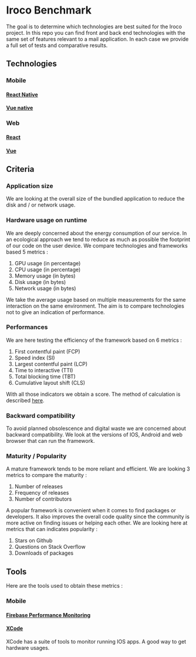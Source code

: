# Iroco Benchmark

The goal is to determine which technologies are best suited for the Iroco project.
In this repo you can find front and back end technologies with the same set of features relevant to a mail application. 
In each case we provide a full set of tests and comparative results.

## Technologies

### Mobile

#### [React Native](https://reactnative.dev/)

#### [Vue native](https://vue-native.io/)

### Web

#### [React](https://reactjs.org/)

#### [Vue](https://vuejs.org/)

## Criteria

### Application size

We are looking at the overall size of the bundled application to reduce the disk and / or network usage.

### Hardware usage on runtime

We are deeply concerned about the energy consumption of our service.
In an ecological approach we tend to reduce as much as possible the footprint of our code on the user device.
We compare technologies and frameworks based 5 metrics :

1. GPU usage (in percentage)
2. CPU usage (in percentage)
3. Memory usage (in bytes)
4. Disk usage (in bytes)
5. Network usage (in bytes)

We take the average usage based on multiple measurements for the same interaction on the same environment.
The aim is to compare technologies not to give an indication of performance.

### Performances

We are here testing the efficiency of the framework based on 6 metrics :

1. First contentful paint (FCP)
2. Speed index (SI)
3. Largest contentful paint (LCP)
4. Time to interactive (TTI)
5. Total blocking time (TBT)
6. Cumulative layout shift (CLS)

With all those indicators we obtain a score.
The method of calculation is described [here](https://googlechrome.github.io/lighthouse/scorecalc/).

### Backward compatibility

To avoid planned obsolescence and digital waste we are concerned about backward compatibility.
We look at the versions of IOS, Android and web browser that can run the framework.

### Maturity / Popularity

A mature framework tends to be more reliant and efficient.
We are looking 3 metrics to compare the maturity :

1. Number of releases
2. Frequency of releases
3. Number of contributors

A popular framework is convenient when it comes to find packages or developers.
It also improves the overall code quality since the community is more active on finding issues or helping each other.
We are looking here at metrics that can indicates popularity :

1. Stars on Github
2. Questions on Stack Overflow
3. Downloads of packages

## Tools

Here are the tools used to obtain these metrics :

### Mobile

#### [Firebase Performance Monitoring](https://firebase.google.com/products/performance)

#### [XCode](https://help.apple.com/instruments/mac/current/#/dev7b09c84f5)

XCode has a suite of tools to monitor running IOS apps. A good way to get hardware usages. 
